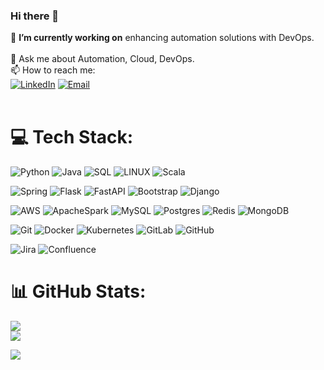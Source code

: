 ### Hi there 👋

🔭 **I’m currently working on** enhancing automation solutions with DevOps. <br>
<br>
💬 Ask me about Automation, Cloud, DevOps. <br>
📫 How to reach me:<br>
[![LinkedIn](https://img.shields.io/badge/LinkedIn-0077B5?style=for-the-badge&logo=linkedin&logoColor=white)](https://www.linkedin.com/in/ninadnale/)
[![Email](https://img.shields.io/badge/Gmail-D14836?style=for-the-badge&logo=gmail&logoColor=white)](mailto:ninadnale@gmail.com) 
<br><br>

# 💻 Tech Stack:
![Python](https://img.shields.io/badge/python-3670A0?style=for-the-badge&logo=python&logoColor=ffdd54) 
![Java](https://img.shields.io/badge/Java-ED8B00?style=for-the-badge&logo=openjdk&logoColor=white)
![SQL](https://img.shields.io/badge/sql-3670A0?style=for-the-badge&logo=mysql&logoColor=ffdd54) 
![LINUX](https://img.shields.io/badge/Linux-FCC624?style=for-the-badge&logo=linux&logoColor=black)
![Scala](https://img.shields.io/badge/scala-%2338B2AC.svg?style=for-the-badge&logo=tailwind-css&logoColor=white) 

![Spring](https://img.shields.io/badge/spring-%236DB33F.svg?style=for-the-badge&logo=spring&logoColor=white)
![Flask](https://img.shields.io/badge/flask-%23000.svg?style=for-the-badge&logo=flask&logoColor=white)
![FastAPI](https://img.shields.io/badge/FastAPI-005571?style=for-the-badge&logo=fastapi)
![Bootstrap](https://img.shields.io/badge/bootstrap-%238511FA.svg?style=for-the-badge&logo=bootstrap&logoColor=white)
![Django](https://img.shields.io/badge/django-%23092E20.svg?style=for-the-badge&logo=django&logoColor=white)

![AWS](https://img.shields.io/badge/AWS-%23FF9900.svg?style=for-the-badge&logo=amazon-aws&logoColor=white) 
![ApacheSpark](https://img.shields.io/badge/apache_spark-%234ea94b.svg?style=for-the-badge&logo=apachespark&logoColor=white)
![MySQL](https://img.shields.io/badge/mysql-%2300f.svg?style=for-the-badge&logo=mysql&logoColor=white)
![Postgres](https://img.shields.io/badge/postgres-%23316192.svg?style=for-the-badge&logo=postgresql&logoColor=white) 
![Redis](https://img.shields.io/badge/redis-%23DD0031.svg?style=for-the-badge&logo=redis&logoColor=white) 
![MongoDB](https://img.shields.io/badge/MongoDB-%234ea94b.svg?style=for-the-badge&logo=mongodb&logoColor=white)

![Git](https://img.shields.io/badge/-git-005571?style=for-the-badge&logo=git) 
![Docker](https://img.shields.io/badge/docker-%230db7ed.svg?style=for-the-badge&logo=docker&logoColor=white) 
![Kubernetes](https://img.shields.io/badge/kubernetes-%23326ce5.svg?style=for-the-badge&logo=kubernetes&logoColor=white)
![GitLab](https://img.shields.io/badge/gitlab%20ci-%23181717.svg?style=for-the-badge&logo=gitlab&logoColor=white)
![GitHub](https://img.shields.io/badge/github%20actions-%232671E5.svg?style=for-the-badge&logo=githubactions&logoColor=white)

![Jira](https://img.shields.io/badge/jira-%230A0FFF.svg?style=for-the-badge&logo=jira&logoColor=white) 
![Confluence](https://img.shields.io/badge/confluence-%23172BF4.svg?style=for-the-badge&logo=confluence&logoColor=white)

# 📊 GitHub Stats:
<!--![](https://github-readme-stats.vercel.app/api?username=mohitrpatil&theme=dark&hide_border=false&include_all_commits=false&count_private=false)<br/>-->
![](https://github-readme-streak-stats.herokuapp.com/?user=ninadnale&theme=dark&hide_border=false)<br/>
![](https://github-readme-stats.vercel.app/api/top-langs/?username=ninadnale&theme=dark&hide_border=false&include_all_commits=false&count_private=false&layout=compact)

[![](https://visitcount.itsvg.in/api?id=ninadnale&icon=0&color=0)](https://visitcount.itsvg.in)
<!--
Template:
- 🔭 I’m currently working on ...
- 🌱 I’m currently learning ...
- 👯 I’m looking to collaborate on ...
- 🤔 I’m looking for help with ...
- 💬 Ask me about ...
- 📫 How to reach me: ...
- 😄 Pronouns: ...
- ⚡ Fun fact: ...
-->
